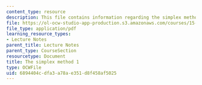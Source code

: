 ```yaml
---
content_type: resource
description: This file contains information regarding the simplex method 1.
file: https://ol-ocw-studio-app-production.s3.amazonaws.com/courses/15-053-optimization-methods-in-management-science-spring-2013/6894404cdfa3a78ae351d8f458af5025_MIT15_053S13_lec4.pdf
file_type: application/pdf
learning_resource_types:
- Lecture Notes
parent_title: Lecture Notes
parent_type: CourseSection
resourcetype: Document
title: The simplex method 1
type: OCWFile
uid: 6894404c-dfa3-a78a-e351-d8f458af5025
---
```


